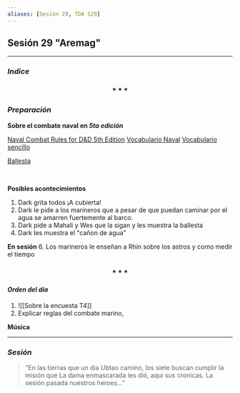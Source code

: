 ```yaml
---
aliases: [Sesión 29, TDA S29]
---
```



## Sesión 29 "Aremag"
---

### _Indice_

<div align='center'>
   <h3> * * * </h3>
</div>

### _Preparación_

**Sobre el combate naval en _5ta edición_**

[Naval Combat Rules for D&D 5th Edition](https://www.tribality.com/2014/12/26/naval-combat-rules-dd-5th-edition-part-1/)
[Vocabulario Naval](https://www.escuelabalearnautica.com/diccionario-nautico-escuela-balear)
[Vocabulario sencillo](https://www.balearia.com/es/blog/de-grumete-a-capitan-vocabulario-maritimo-basico-i)

[Ballesta](https://5e.tools/objects.html#ballista_dmg)

<br>

**Posibles acontecimientos**
1. Dark  grita todos ¡A cubierta!
2. Dark le pide a los marineros que a pesar de que puedan caminar por el agua se amarren fuertemente al barco.
3. Dark pide a Mahali y Wes que la sigan y les muestra la ballesta 
4. Dark les muestra el "cañon de agua"

**En sesión**
6. Los marineros le enseñan a Rhin sobre los astros y como medir el tiempo

<div align='center'>
   <h3> * * * </h3>
</div>

#### _Orden del día_

1. ![[Sobre la encuesta T4]]
2. Explicar reglas del combate marino, 



**Música**


---

### _Sesión_

>"En las tierras que un dia Ubtao camino, los siete buscan cumplir la misión que La dama enmascarada les dió, aqui sus cronicas. La sesión pasada nuestros heroes..."